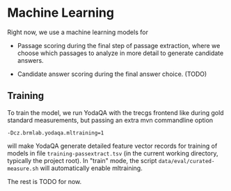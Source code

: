 Machine Learning
================

Right now, we use a machine learning models for

  * Passage scoring during the final step of passage extraction, where we
    choose which passages to analyze in more detail to generate candidate
    answers.

  * Candidate answer scoring during the final answer choice. (TODO)

Training
--------

To train the model, we run YodaQA with the trecgs frontend like during
gold standard measurements, but passing an extra mvn commandline option

	-Dcz.brmlab.yodaqa.mltraining=1

will make YodaQA generate detailed feature vector records for training
of models in file ``training-passextract.tsv`` (in the current working
directory, typically the project root).  In "train" mode, the script
``data/eval/curated-measure.sh`` will automatically enable mltraining.

The rest is TODO for now.
